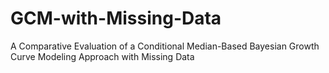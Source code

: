 # GCM-with-Missing-Data
A Comparative Evaluation of a Conditional Median-Based Bayesian Growth Curve Modeling Approach with Missing Data
